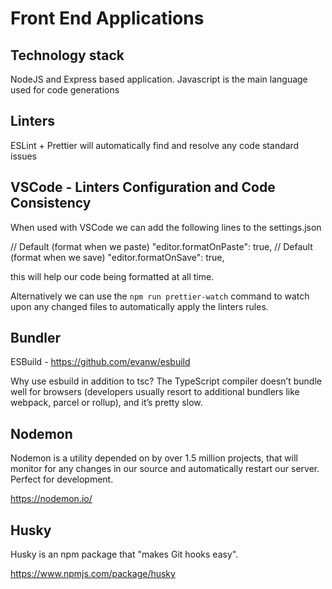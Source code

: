 # Front End Applications

## Technology stack

NodeJS and Express based application. Javascript is the main language used for code generations

## Linters 

ESLint + Prettier will automatically find and resolve any code standard issues

## VSCode - Linters Configuration and Code Consistency
When used with VSCode we can add the following lines to the settings.json

// Default (format when we paste)
"editor.formatOnPaste": true,
// Default (format when we save)
"editor.formatOnSave": true,

this will help our code being formatted at all time.

Alternatively we can use the 
`npm run prettier-watch` command to watch upon any changed files to automatically apply the linters rules.

## Bundler

ESBuild - https://github.com/evanw/esbuild

Why use esbuild in addition to tsc? The TypeScript compiler doesn’t bundle well for browsers (developers usually resort to additional bundlers like webpack, parcel or rollup), and it’s pretty slow.

## Nodemon

Nodemon is a utility depended on by over 1.5 million projects, that will monitor for any changes in our source and automatically restart our server. Perfect for development.

https://nodemon.io/

## Husky

Husky is an npm package that "makes Git hooks easy".

https://www.npmjs.com/package/husky

